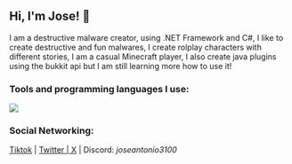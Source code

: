 ## Hi, I'm Jose! 👋

I am a destructive malware creator, using .NET Framework and C#, I like to create destructive and fun malwares, I create rolplay characters with different stories, I am a casual Minecraft player, I also create java plugins using the bukkit api but I am still learning more how to use it!

### Tools and programming languages I use:
![](https://skillicons.dev/icons?i=idea,vscode,visualstudio,cs,net,discordjs,java,js,nodejs,py)

### Social Networking:

[Tiktok](https://tiktok.com/@joseantonio3100_) | [Twitter | X](https://x.com/Joseantonio3100) | Discord: *joseantonio3100*
